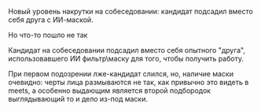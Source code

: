 Новый уровень накрутки на собеседовании: кандидат подсадил вместо себя друга с ИИ-маской.

Но что-то пошло не так

Кандидат на собеседовании подсадил вместо себя опытного "друга", использовавшего ИИ фильтр\маску для того, чтобы получить работу.

При первом подозрении лже-кандидат слился, но, наличие маски очевидно:
черты лица размываются не так, как привычно это видеть в meets,
а особенно выдающим является
второй подбородок выглядывающий то и дело из-под маски.
